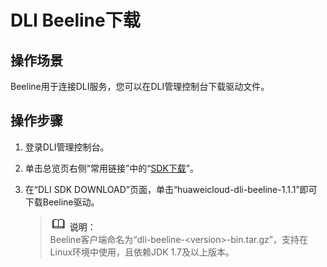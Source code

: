 # DLI Beeline下载<a name="dli_01_0278"></a>

## 操作场景<a name="section44958387161653"></a>

Beeline用于连接DLI服务，您可以在DLI管理控制台下载驱动文件。

## 操作步骤<a name="section47644174162247"></a>

1.  登录DLI管理控制台。
2.  单击总览页右侧“常用链接”中的“[SDK下载](https://uquery-sdk.obs-website.cn-north-1.myhwclouds.com/)”。
3.  在“DLI SDK DOWNLOAD”页面，单击“huaweicloud-dli-beeline-1.1.1”即可下载Beeline驱动。

    >![](public_sys-resources/icon-note.gif) **说明：**   
    >Beeline客户端命名为“dli-beeline-<version\>-bin.tar.gz”，支持在Linux环境中使用，且依赖JDK 1.7及以上版本。  


